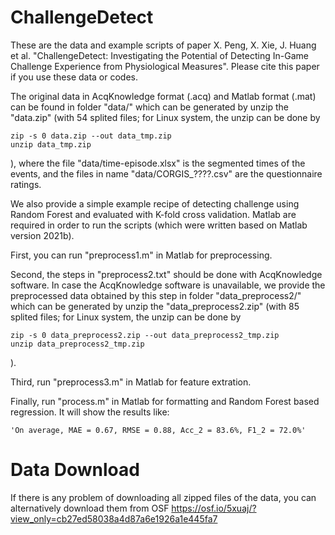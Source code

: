 # ChallengeDetect
These are the data and example scripts of paper
    X. Peng, X. Xie, J. Huang et al. "ChallengeDetect: Investigating the Potential of Detecting In-Game Challenge Experience from Physiological Measures".
Please cite this paper if you use these data or codes.

The original data in AcqKnowledge format (.acq) and Matlab format (.mat) can be found in folder "data/" which can be generated by unzip the "data.zip" (with 54 splited files; for Linux system, the unzip can be done by 

    zip -s 0 data.zip --out data_tmp.zip
    unzip data_tmp.zip

), where the file "data/time-episode.xlsx" is the segmented times of the events, and the files in name "data/CORGIS_????.csv" are the questionnaire ratings.

We also provide a simple example recipe of detecting challenge using Random Forest and evaluated with K-fold cross validation.
    Matlab are required in order to run the scripts (which were written based on Matlab version 2021b).

First, you can run "preprocess1.m" in Matlab for preprocessing.

Second, the steps in "preprocess2.txt" should be done with AcqKnowledge software.
    In case the AcqKnowledge software is unavailable, we provide the preprocessed data obtained by this step in folder "data_preprocess2/" which can be generated by unzip the "data_preprocess2.zip" (with 85 splited files; for Linux system, the unzip can be done by 
    
    zip -s 0 data_preprocess2.zip --out data_preprocess2_tmp.zip
    unzip data_preprocess2_tmp.zip

).

Third, run "preprocess3.m" in Matlab for feature extration.

Finally, run "process.m" in Matlab for formatting and Random Forest based regression. It will show the results like:

    'On average, MAE = 0.67, RMSE = 0.88, Acc_2 = 83.6%, F1_2 = 72.0%'

# Data Download
If there is any problem of downloading all zipped files of the data, you can alternatively download them from OSF https://osf.io/5xuaj/?view_only=cb27ed58038a4d87a6e1926a1e445fa7
